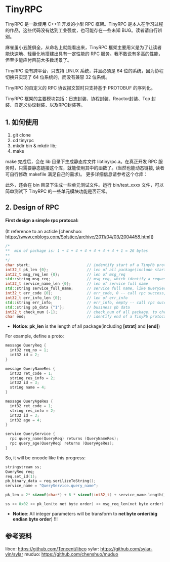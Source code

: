 # TinyRPC
TinyRPC 是一款使用 C++11 开发的小型 RPC 框架。TinyRPC 是本人在学习过程的作品，这些代码没有达到工业强度，也可能存在一些未知 BUG。读者请自行辨别。

麻雀虽小五脏俱全，从命名上就能看出来，TinyRPC 框架主要用义是为了让读者能快速地、轻量化地搭建出具有一定性能的 RPC 服务。我不敢说有多高的性能，但至少能应付目前大多数场景了。

TinyRPC 没有跨平台，只支持 LINUX 系统，并且必须是 64 位的系统，因为协程切换只实现了 64 位系统的，而没有兼容 32 位系统。

TinyRPC 的自定义的 RPC 协议报文暂时只支持基于 PROTOBUF 的序列化。

TinyRPC 框架的主要模块包括：日志封装、协程封装、Reactor封装、Tcp 封装、自定义协议封装、以及RPC封装等。

## 1. 如何使用

1. git clone
2. cd tinyrpc
3. mkdir bin & mkdir lib;
4. make

make 完成后，会在 lib 目录下生成静态库文件 libtinyrpc.a。在真正开发 RPC 服务时，只需要静态链接这个库，就能使用其中的函数了。(当然也能动态链接, 读者可自行修改 makefile 满足自己的需求)。
更多详细信息请参考这个仓库：

此外，还会在 bin 目录下生成一些单元测试文件。运行 bin/test_xxxx 文件，可以简单测试下 TinyRPC 的一些单元模块功能是否正常。


## 2. Design of RPC
#### First design a simple rpc protocal:
(It reference to an acticle [chenshuo: https://www.cnblogs.com/Solstice/archive/2011/04/03/2004458.html])

```c++
/*
**  min of package is: 1 + 4 + 4 + 4 + 4 + 4 + 4 + 1 = 26 bytes
**
*/
char start;                         // indentify start of a TinyPb protocal data
int32_t pk_len {0};                 // len of all package(include start char and end char)
int32_t msg_req_len {0};            // len of msg_req
std::string msg_req;                // msg_req, which identify a request, such as '1089988112457683520'
int32_t service_name_len {0};       // len of service full name
std::string service_full_name;      // service full name, like QueryService.query_name
int32_t err_code {0};               // err_code, 0 -- call rpc success, otherwise -- call rpc failed. it only be seted by RpcController
int32_t err_info_len {0};           // len of err_info
std::string err_info;               // err_info, empty -- call rpc success, otherwise -- call rpc failed, it will display details of reason why call rpc failed. it only be seted by RpcController
std::string pb_data {"1"};          // business pb data
int32_t check_num {-1};             // check_num of all package. to check legality of data
char end;                           // identify end of a TinyPb protocal data
```
- **Notice**: **pk_len** is the length of all package(including **[strat]** and **[end]**)

For example, define a proto:
```c++
message QueryReq {
  int32 req_no = 1;
  int32 id = 2;
}

message QueryNameRes {
  int32 ret_code = 1;
  string res_info = 2;
  int32 id = 3;
  string name = 4;
}

message QueryAgeRes {
  int32 ret_code = 1;
  string res_info = 2;
  int32 id = 3;
  int32 age = 4;
}

service QueryService {
  rpc query_name(QueryReq) returns (QueryNameRes);
  rpc query_age(QueryReq) returns (QueryAgeRes);
}
```
So, it will be encode like this progress:

```c++
stringstream ss;
QueryReq req;
req.set_id(1);
pb_binary_data = req.serilizeToString();
service_name = "QueryService.query_name";

pk_len = 2* sizeof(char*) + 6 * sizeof(int32_t) + service_name.length() + pb_binary_data.length() + msg_req.length() + err_info.length();

ss << 0x02 << pk_len(to net byte order) << msg_req_len(net byte order) << msg_req << sizeof(service_name)(to net byte order) << service_name << err_code << err_info_len << err_info << pb_binary_data << checksum(to net byte order) << 0x03;
```
- **Notice**: All integer parameters will be transform to **net byte order**(**big endian byte order**) !!!



## 参考资料
libco: https://github.com/Tencent/libco
sylar: https://github.com/sylar-yin/sylar
muduo: https://github.com/chenshuo/muduo


